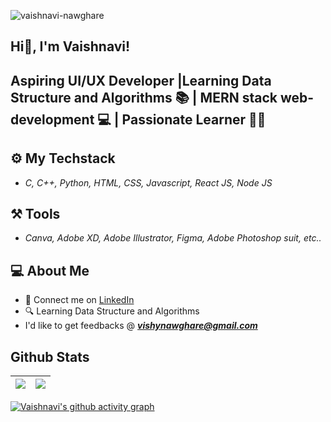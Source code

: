 <p align="left"> <img src="https://komarev.com/ghpvc/?username=vaishnavi-nawghare" alt="vaishnavi-nawghare" /> </p> 
 
## Hi👋, I'm Vaishnavi! 
  
## Aspiring UI/UX Developer |Learning Data Structure and Algorithms 📚 | MERN stack web-development 💻 | Passionate Learner 👩‍🎓

## ⚙️ My Techstack 

- _C, C++, Python, HTML, CSS, Javascript, React JS, Node JS_

## ⚒️ Tools 

- _Canva, Adobe XD, Adobe Illustrator, Figma, Adobe Photoshop suit, etc.._

## 💻 About Me 

- 🤝 Connect me on [LinkedIn](https://www.linkedin.com/in/vaishnavi-nawghare-35a2a8210)
- 🔍 Learning Data Structure and Algorithms
-  I'd like to get feedbacks @ _**vishynawghare@gmail.com**_



## Github Stats

| <img src="https://github-readme-stats.vercel.app/api?username=vaishnavi-nawghare&&show_icons=true&count_private=true&theme=github_dark">|<img src="https://github-readme-streak-stats.herokuapp.com/?user=vaishnavi-nawghare&theme=blueberry_duo"/> |
| ------------| ------------- |


[![Vaishnavi's github activity graph](https://activity-graph.herokuapp.com/graph?username=vaishnavi-nawghare&theme=xcode)](https://github.com/ashutosh00710/github-readme-activity-graph)



